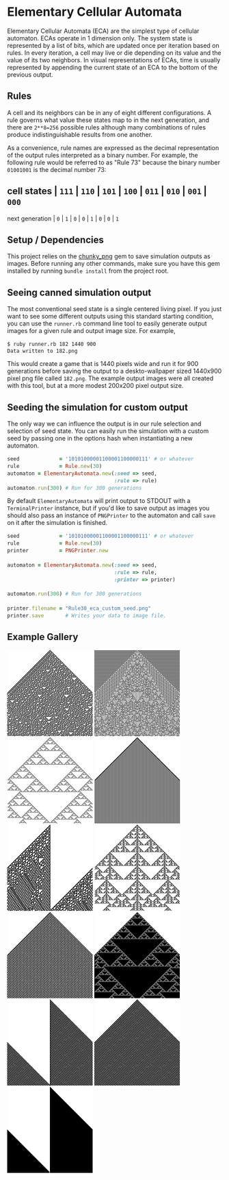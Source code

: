 # Elementary Cellular Automata

Elementary Cellular Automata (ECA) are the simplest type of cellular automaton.  ECAs operate in 1 dimension only.  The system state is represented by a list of bits, which are updated once per iteration based on rules.  In every iteration, a cell may live or die depending on its value and the value of its two neighbors.  In visual representations of ECAs, time is usually represented by appending the current state of an ECA to the bottom of the previous output.

## Rules

A cell and its neighbors can be in any of eight different configurations.  A rule governs what value these states map to in the next generation, and there are `2**8=256` possible rules although many combinations of rules produce indistinguishable results from one another.

As a convenience, rule names are expressed as the decimal representation of the output rules interpreted as a binary number. For example, the following rule would be referred to as "Rule 73" because the binary number `01001001` is the decimal number 73:
  

cell states     | `111` | `110` | `101` | `100` | `011` | `010` | `001` | `000`
-----------------------------------------------
next generation |  `0`  |  `1`  |  `0`  |  `0`  |  `1`  |  `0`  |  `0`  |  `1`


## Setup / Dependencies

This project relies on the [chunky_png](https://github.com/wvanbergen/chunky_png) gem to save simulation outputs as images.  Before running any other commands, make sure you have this gem installed by running `bundle install` from the project root.

## Seeing canned simulation output

The most conventional seed state is a single centered living pixel.  If you just want to see some different outputs using this standard starting condition, you can use the `runner.rb` command line tool to easily generate output images for a given rule and output image size.  For example,

```
$ ruby runner.rb 182 1440 900
Data written to 182.png
```

This would create a game that is 1440 pixels wide and run it for 900 generations before saving the output to a deskto-wallpaper sized 1440x900 pixel png file called `182.png`.  The example output images were all created with this tool, but at a more modest 200x200 pixel output size.

## Seeding the simulation for custom output

The only way we can influence the output is in our rule selection and selection of seed state.  You can easily run the simulation with a custom seed by passing one in the options hash when instantiating a new automaton.  

```ruby
seed             = '10101000001100001100000111' # or whatever
rule             = Rule.new(30)
automaton = ElementaryAutomata.new(:seed => seed, 
                                   :rule => rule)
automaton.run(300) # Run for 300 generations
```

By default `ElementaryAutomata` will print output to STDOUT with a `TerminalPrinter` instance, but if you'd like to save output as images you should also pass an instance of `PNGPrinter` to the automaton and call `save` on it after the simulation is finished.

```ruby
seed             = '10101000001100001100000111' # or whatever
rule             = Rule.new(30)
printer          = PNGPrinter.new

automaton = ElementaryAutomata.new(:seed => seed, 
                                   :rule => rule,
                                   :printer => printer)

automaton.run(300) # Run for 300 generations

printer.filename = "Rule30_eca_custom_seed.png"
printer.save       # Writes your data to image file.
```

## Example Gallery

![Rule 30](/example_output/30.png)
![Rule 73](/example_output/73.png)
![Rule 90](/example_output/90.png)
![Rule 94](/example_output/94.png)
![Rule 110](/example_output/110.png)
![Rule 150](/example_output/150.png)
![Rule 158](/example_output/158.png)
![Rule 182](/example_output/182.png)
![Rule 188](/example_output/188.png)
![Rule 190](/example_output/190.png)
![Rule 220](/example_output/220.png)
